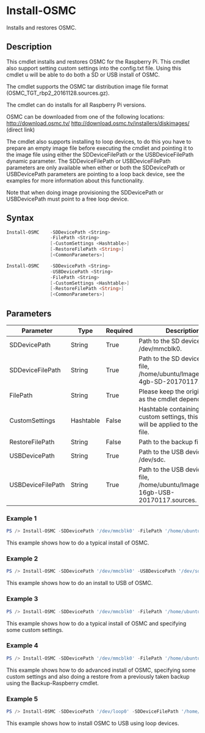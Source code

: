 # Install-OSMC
Installs and restores OSMC.

## Description
This cmdlet installs and restores OSMC for the Raspberry Pi. This cmdlet also support setting custom settings into the config.txt file. Using this cmdlet u will be able to do both a SD or USB install of OSMC.
    
The cmdlet supports the OSMC tar distribution image file format (OSMC_TGT_rbp2_20161128.sources.gz).

The cmdlet can do installs for all Raspberry Pi versions.

OSMC can be downloaded from one of the following locations:
http://download.osmc.tv/
http://download.osmc.tv/installers/diskimages/ (direct link)

The cmdlet also supports installing to loop devices, to do this you have to prepare an empty image file before executing the cmdlet and pointing it to the image file using either the SDDeviceFilePath or the USBDeviceFilePath dynamic parameter. The SDDeviceFilePath or USBDeviceFilePath parameters are only available when either or both the SDDevicePath or USBDevicePath parameters are pointing to a loop back device, see the examples for more information about this functionality.

Note that when doing image provisioning the SDDevicePath or USBDevicePath must point to a free loop device.

## Syntax
```powershell
Install-OSMC    -SDDevicePath <String>
                -FilePath <String>
                [-CustomSettings <Hashtable>]
                [-RestoreFilePath <String>]
                [<CommonParameters>]
```
```powershell
Install-OSMC    -SDDevicePath <String>
                -USBDevicePath <String>
                -FilePath <String>
                [-CustomSettings <Hashtable>]
                [-RestoreFilePath <String>]
                [<CommonParameters>]
```

## Parameters
Parameter|Type|Required|Description
---------|----|--------|-----------
|SDDevicePath|String|True|Path to the SD device, e.g. /dev/mmcblk0.|
|SDDeviceFilePath|String|True|Path to the SD device image file, /home/ubuntu/Images/OSMC-4gb-SD-20170117.sources.|
|FilePath|String|True|Please keep the original name as the cmdlet depends on it.|
|CustomSettings|Hashtable|False|Hashtable containing the custom settings, this settings will be applied to the config.txt file.|
|RestoreFilePath|String|False|Path to the backup file.|
|USBDevicePath|String|True|Path to the USB device, e.g. /dev/sdc.|
|USBDeviceFilePath|String|True|Path to the USB device image file, /home/ubuntu/Images/OSMC-16gb-USB-20170117.sources.|

### Example 1
```powershell
PS /> Install-OSMC -SDDevicePath '/dev/mmcblk0' -FilePath '/home/ubuntu/Downloads/OSMC_TGT_rbp2_20161128.img.gz'
```
This example shows how to do a typical install of OSMC.

### Example 2
```powershell
PS /> Install-OSMC -SDDevicePath '/dev/mmcblk0' -USBDevicePath '/dev/sdc' -FilePath '/home/ubuntu/Downloads/OSMC_TGT_rbp2_20161128.img.gz' -CustomSettings @{arm_freq=1000;core_freq=500;sdram_freq=500;over_voltage=2}
```
This example shows how to do an install to USB of OSMC.

### Example 3
```powershell
PS /> Install-OSMC -SDDevicePath '/dev/mmcblk0' -FilePath '/home/ubuntu/Downloads/OSMC_TGT_rbp2_20161128.img.gz' -CustomSettings @{arm_freq=1000;core_freq=500;sdram_freq=500;over_voltage=2;gpu_mem=320}
```
This example shows how to do a typical install of OSMC and specifying some custom settings.

### Example 4
```powershell
PS /> Install-OSMC -SDDevicePath '/dev/mmcblk0' -FilePath '/home/ubuntu/Downloads/OSMC_TGT_rbp2_20161128.img.gz' -RestoreFilePath '/home/ubuntu/Kodi/Backup/OpenELEC-20161214183622.tar' -CustomSettings @{arm_freq=1000;core_freq=500;sdram_freq=500;over_voltage=2}
```
This example shows how to do advanced install of OSMC, specifying some custom settings and also doing a restore from a previously taken backup using the Backup-Raspberry cmdlet.

### Example 5
```powershell
PS /> Install-OSMC -SDDevicePath '/dev/loop0' -SDDeviceFilePath '/home/ubuntu/Images/OSMC-4gb-SD-20170117.img' -USBDevicePath '/dev/loop1' -USBDeviceFilePath '/home/ubuntu/Images/OSMC-16gb-USB-20170117.img' -FilePath '/home/ubuntu/Downloads/OSMC_TGT_rbp2_20161128.img.gz' -RestoreFilePath '/home/ubuntu/Backups/OSMC-20161223084639.tar'
```
This example shows how to install OSMC to USB using loop devices.